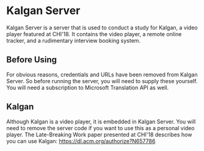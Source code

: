 # Kalgan Server

Kalgan Server is a server that is used to conduct a study for Kalgan, a video player featured at CHI'18. It contains the video player, a remote online tracker, and a rudimentary interview booking system.

## Before Using

For obvious reasons, credentials and URLs have been removed from Kalgan Server. So before running the server, you will need to supply these yourself. You will need a subscription to Microsoft Translation API as well.

## Kalgan

Although Kalgan is a video player, it is embedded in Kalgan Server. You will need to remove the server code if you want to use this as a personal video player. The Late-Breaking Work paper presented at CHI'18 describes how you can use Kalgan: https://dl.acm.org/authorize?N657786